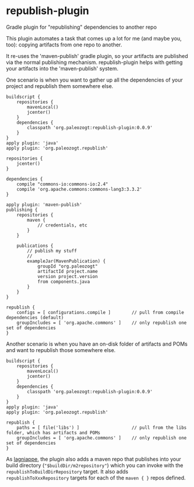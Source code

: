# republish-plugin
Gradle plugin for "republishing" dependencies to another repo

This plugin automates a task that comes up a lot for me (and maybe you, too): copying artifacts from one repo to another.

It re-uses the 'maven-publish' gradle plugin, so your artifacts are published via the normal publishing mechanism.
republish-plugin helps with getting your artifacts into the 'maven-publish' system.

One scenario is when you want to gather up all the dependencies of your project and republish them somewhere else.

```
buildscript {
    repositories {
        mavenLocal()
        jcenter()
    }
    dependencies {
        classpath 'org.paleozogt:republish-plugin:0.0.9'
    }
}
apply plugin: 'java'
apply plugin: 'org.paleozogt.republish'

repositories {
    jcenter()
}

dependencies {
    compile "commons-io:commons-io:2.4"
    compile 'org.apache.commons:commons-lang3:3.3.2'
}

apply plugin: 'maven-publish'
publishing {
    repositories {
        maven {
            // credentials, etc
        }
    }

    publications {
        // publish my stuff
        //
        exampleJar(MavenPublication) {
            groupId "org.paleozogt"
            artifactId project.name
            version project.version
            from components.java
        }
    }
}

republish {
    configs = [ configurations.compile ]        // pull from compile dependencies (default)
    groupIncludes = [ 'org.apache.commons' ]    // only republish one set of dependencies
}
```


Another scenario is when you have an on-disk folder of artifacts and POMs and want to republish those somewhere else.


```
buildscript {
    repositories {
        mavenLocal()
        jcenter()
    }
    dependencies {
        classpath 'org.paleozogt:republish-plugin:0.0.9'
    }
}
apply plugin: 'java'
apply plugin: 'org.paleozogt.republish'

republish {
    paths = [ file('libs') ]                    // pull from the libs folder, which has artifacts and POMs
    groupIncludes = [ 'org.apache.commons' ]    // only republish one set of dependencies
}
```


As [lagniappe](https://en.wikipedia.org/wiki/Lagniappe), the plugin also adds a maven repo that publishes into your build directory (```"$buildDir/m2repository"```) which you can invoke with the ```republishToBuildDirRepository``` target.
It also adds ```republishToXxxRepository``` targets for each of the ```maven { }``` repos defined.


